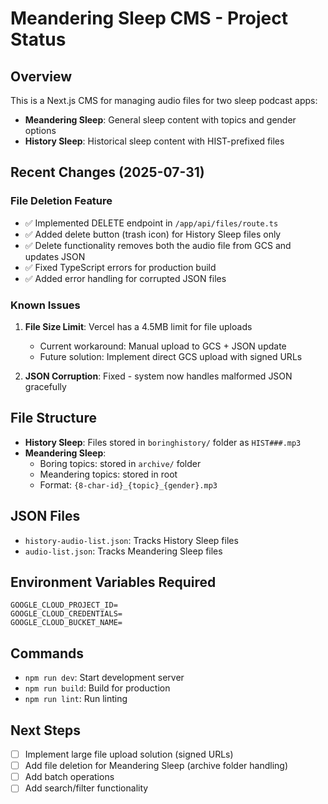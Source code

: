 # Meandering Sleep CMS - Project Status

## Overview
This is a Next.js CMS for managing audio files for two sleep podcast apps:
- **Meandering Sleep**: General sleep content with topics and gender options
- **History Sleep**: Historical sleep content with HIST-prefixed files

## Recent Changes (2025-07-31)

### File Deletion Feature
- ✅ Implemented DELETE endpoint in `/app/api/files/route.ts`
- ✅ Added delete button (trash icon) for History Sleep files only
- ✅ Delete functionality removes both the audio file from GCS and updates JSON
- ✅ Fixed TypeScript errors for production build
- ✅ Added error handling for corrupted JSON files

### Known Issues
1. **File Size Limit**: Vercel has a 4.5MB limit for file uploads
   - Current workaround: Manual upload to GCS + JSON update
   - Future solution: Implement direct GCS upload with signed URLs

2. **JSON Corruption**: Fixed - system now handles malformed JSON gracefully

## File Structure
- **History Sleep**: Files stored in `boringhistory/` folder as `HIST###.mp3`
- **Meandering Sleep**: 
  - Boring topics: stored in `archive/` folder
  - Meandering topics: stored in root
  - Format: `{8-char-id}_{topic}_{gender}.mp3`

## JSON Files
- `history-audio-list.json`: Tracks History Sleep files
- `audio-list.json`: Tracks Meandering Sleep files

## Environment Variables Required
```
GOOGLE_CLOUD_PROJECT_ID=
GOOGLE_CLOUD_CREDENTIALS=
GOOGLE_CLOUD_BUCKET_NAME=
```

## Commands
- `npm run dev`: Start development server
- `npm run build`: Build for production
- `npm run lint`: Run linting

## Next Steps
- [ ] Implement large file upload solution (signed URLs)
- [ ] Add file deletion for Meandering Sleep (archive folder handling)
- [ ] Add batch operations
- [ ] Add search/filter functionality
